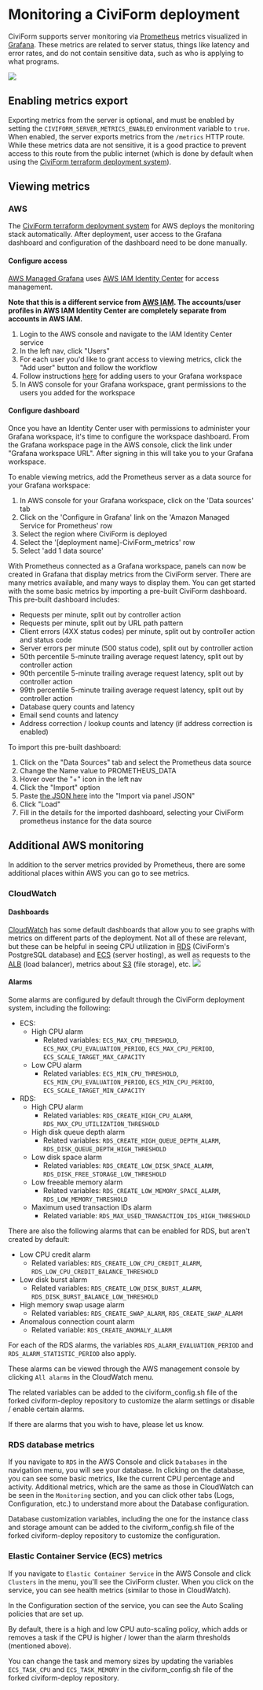 # Monitoring a CiviForm deployment

CiviForm supports server monitoring via [Prometheus](https://prometheus.io/) metrics visualized in [Grafana](https://grafana.com/). These metrics are related to server status, things like latency and error rates, and do not contain sensitive data, such as who is applying to what programs.

![](<../../.gitbook/assets/monitoring-architecture.png>)

## Enabling metrics export

Exporting metrics from the server is optional, and must be enabled by setting the `CIVIFORM_SERVER_METRICS_ENABLED` environment variable to `true`. When enabled, the server exports metrics from the `/metrics` HTTP route. While these metrics data are not sensitive, it is a good practice to prevent access to this route from the public internet (which is done by default when using the [CiviForm terraform deployment system](https://github.com/civiform/cloud-deploy-infra/)).

## Viewing metrics

### AWS

The [CiviForm terraform deployment system](https://github.com/civiform/cloud-deploy-infra/) for AWS deploys the monitoring stack automatically. After deployment, user access to the Grafana dashboard and configuration of the dashboard need to be done manually.

#### Configure access

[AWS Managed Grafana](https://aws.amazon.com/grafana/) uses [AWS IAM Identity Center](https://aws.amazon.com/iam/identity-center/) for access management.

**Note that this is a different service from [AWS IAM](https://aws.amazon.com/iam/). The accounts/user profiles in AWS IAM Identity Center are completely separate from accounts in AWS IAM.**

1. Login to the AWS console and navigate to the IAM Identity Center service
1. In the left nav, click "Users"
1. For each user you'd like to grant access to viewing metrics, click the "Add user" button and follow the workflow
1. Follow instructions [here](https://docs.aws.amazon.com/grafana/latest/userguide/AMG-manage-users-and-groups-AMG.html) for adding users to your Grafana workspace
1. In AWS console for your Grafana workspace, grant permissions to the users you added for the workspace

#### Configure dashboard

Once you have an Identity Center user with permissions to administer your Grafana workspace, it's time to configure the workspace dashboard. From the Grafana workspace page in the AWS console, click the link under "Grafana workspace URL". After signing in this will take you to your Grafana workspace. 

To enable viewing metrics, add the Prometheus server as a data source for your Grafana workspace: 

1. In AWS console for your Grafana workspace, click on the 'Data sources' tab
1. Click on the 'Configure in Grafana' link on the 'Amazon Managed Service for Prometheus' row
1. Select the region where CiviForm is deployed
1. Select the '[deployment name]-CiviForm_metrics' row 
1. Select 'add 1 data source'

With Prometheus connected as a Grafana workspace, panels can now be created in Grafana that display metrics from the CiviForm server. There are many metrics available, and many ways to display them. You can get started with the some basic metrics by importing a pre-built CiviForm dashboard. This pre-built dashboard includes:

- Requests per minute, split out by controller action
- Requests per minute, split out by URL path pattern
- Client errors (4XX status codes) per minute, split out by controller action and status code
- Server errors per minute (500 status code), split out by controller action
- 50th percentile 5-minute trailing average request latency, split out by controller action 
- 90th percentile 5-minute trailing average request latency, split out by controller action 
- 99th percentile 5-minute trailing average request latency, split out by controller action 
- Database query counts and latency
- Email send counts and latency
- Address correction / lookup counts and latency (if address correction is enabled)

To import this pre-built dashboard: 

1. Click on the "Data Sources" tab and select the Prometheus data source
2. Change the Name value to PROMETHEUS_DATA
3. Hover over the "+" icon in the left nav
4. Click the "Import" option 
5. Paste [the JSON here](https://gist.githubusercontent.com/dkatzz/a7048a6db9a2cbb14ef96f744f5fd964/raw/f65295421e47782cc55eecdbf70653d676121070/grafana_json) into the "Import via panel JSON" 
7. Click "Load"
8. Fill in the details for the imported dashboard, selecting your CiviForm prometheus instance for the data source

## Additional AWS monitoring

In addition to the server metrics provided by Prometheus, there are some additional places within AWS you can go to see metrics.

### CloudWatch

#### Dashboards

[CloudWatch](https://aws.amazon.com/cloudwatch/) has some default dashboards that allow you to see graphs with metrics on different parts of the deployment. Not all of these are relevant, but these can be helpful in seeing CPU utilization in [RDS](https://aws.amazon.com/rds/) (CiviForm's PostgreSQL database) and [ECS](https://aws.amazon.com/ecs/) (server hosting), as well as requests to the [ALB](https://aws.amazon.com/elasticloadbalancing/application-load-balancer/) (load balancer), metrics about [S3](https://aws.amazon.com/s3/) (file storage), etc.
![](<../../.gitbook/assets/aws-cloudwatch-dashboards.png>)

#### Alarms

Some alarms are configured by default through the CiviForm deployment system, including the following: 
- ECS:
  - High CPU alarm
    - Related variables: `ECS_MAX_CPU_THRESHOLD`, `ECS_MAX_CPU_EVALUATION_PERIOD`, `ECS_MAX_CPU_PERIOD`, `ECS_SCALE_TARGET_MAX_CAPACITY`
  - Low CPU alarm
    - Related variables: `ECS_MIN_CPU_THRESHOLD`, `ECS_MIN_CPU_EVALUATION_PERIOD`, `ECS_MIN_CPU_PERIOD`, `ECS_SCALE_TARGET_MIN_CAPACITY`
- RDS:
  - High CPU alarm
    - Related variables: `RDS_CREATE_HIGH_CPU_ALARM`, `RDS_MAX_CPU_UTILIZATION_THRESHOLD`
  - High disk queue depth alarm
    - Related variables: `RDS_CREATE_HIGH_QUEUE_DEPTH_ALARM`, `RDS_DISK_QUEUE_DEPTH_HIGH_THRESHOLD`
  - Low disk space alarm
    - Related variables: `RDS_CREATE_LOW_DISK_SPACE_ALARM`, `RDS_DISK_FREE_STORAGE_LOW_THRESHOLD`
  - Low freeable memory alarm
    - Related variables: `RDS_CREATE_LOW_MEMORY_SPACE_ALARM`, `RDS_LOW_MEMORY_THRESHOLD`
  - Maximum used transaction IDs alarm
      - Related variable: `RDS_MAX_USED_TRANSACTION_IDS_HIGH_THRESHOLD`

There are also the following alarms that can be enabled for RDS, but aren't created by default:
  - Low CPU credit alarm
    - Related variables: `RDS_CREATE_LOW_CPU_CREDIT_ALARM`, `RDS_LOW_CPU_CREDIT_BALANCE_THRESHOLD`
  - Low disk burst alarm
    - Related variables: `RDS_CREATE_LOW_DISK_BURST_ALARM`, `RDS_DISK_BURST_BALANCE_LOW_THRESHOLD`
  - High memory swap usage alarm
    - Related variables: `RDS_CREATE_SWAP_ALARM`, `RDS_CREATE_SWAP_ALARM`
  - Anomalous connection count alarm
    - Related variable: `RDS_CREATE_ANOMALY_ALARM`

For each of the RDS alarms, the variables `RDS_ALARM_EVALUATION_PERIOD` and `RDS_ALARM_STATISTIC_PERIOD` also apply.

These alarms can be viewed through the AWS management console by clicking `All alarms` in the CloudWatch menu.

The related variables can be added to the civiform_config.sh file of the forked civiform-deploy repository to customize the alarm settings or disable / enable certain alarms.

If there are alarms that you wish to have, please let us know.

### RDS database metrics

If you navigate to `RDS` in the AWS Console and click `Databases` in the navigation menu, you will see your database. In clicking on the database, you can see some basic metrics, like the current CPU percentage and activity. Additional metrics, which are the same as those in CloudWatch can be seen in the `Monitoring` section, and you can click other tabs (Logs, Configuration, etc.) to understand more about the Database configuration. 

Database customization variables, including the one for the instance class and storage amount can be added to the civiform_config.sh file of the forked civiform-deploy repository to customize the configuration. 

### Elastic Container Service (ECS) metrics

If you navigate to `Elastic Container Service` in the AWS Console and click `Clusters` in the menu, you'll see the CiviForm cluster. When you click on the service, you can see health metrics (similar to those in CloudWatch).

In the Configuration section of the service, you can see the Auto Scaling policies that are set up. 

By default, there is a high and low CPU auto-scaling policy, which adds or removes a task if the CPU is higher / lower than the alarm thresholds (mentioned above).

You can change the task and memory sizes by updating the variables `ECS_TASK_CPU` and `ECS_TASK_MEMORY` in the civiform_config.sh file of the forked civiform-deploy repository.